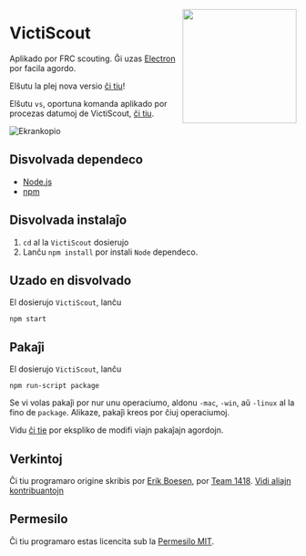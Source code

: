 [<img src="logo.png" align="right" width="200">](https://github.com/frc1418/VictiScout)
# VictiScout
Aplikado por FRC scouting. Ĝi uzas [Electron](http://electron.atom.io/) por facila agordo.

Elŝutu la plej nova versio [ĉi tiu](https://github.com/frc1418/VictiScout/releases)!

Elŝutu `vs`, oportuna komanda aplikado por procezas datumoj de VictiScout, [ĉi tiu](https://github.com/frc1418/vs).

![Ekrankopio](screenshot.png)

## Disvolvada dependeco
* [Node.js](https://nodejs.org)
* [npm](https://npmjs.com)

## Disvolvada instalaĵo
1. `cd` al la `VictiScout` dosierujo
2. Lanĉu `npm install` por instali `Node` dependeco.

## Uzado en disvolvado
El dosierujo `VictiScout`, lanĉu

    npm start

## Pakaĵi
El dosierujo `VictiScout`, lanĉu

    npm run-script package

Se vi volas pakaĵi por nur unu operaciumo, aldonu `-mac`, `-win`, aŭ `-linux` al la fino de `package`. Alikaze, pakaĵi kreos por ĉiuj operaciumoj.

Vidu [ĉi tie](https://github.com/electron-userland/electron-packager#readme) por ekspliko de modifi viajn pakaĵajn agordojn.

## Verkintoj
Ĉi tiu programaro origine skribis por [Erik Boesen](https://github.com/ErikBoesen), por [Team 1418](https://github.com/frc1418). [Vidi aliajn kontribuantojn](https://github.com/frc1418/VictiScout/graphs/contributors)

## Permesilo
Ĉi tiu programaro estas licencita sub la [Permesilo MIT](LICENSE).
